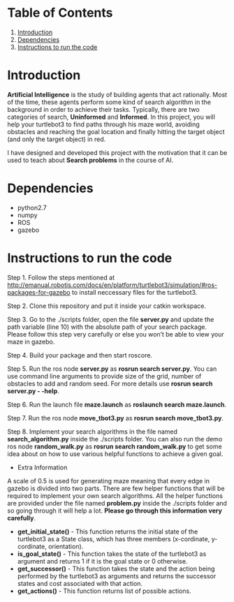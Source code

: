# Table of Contents
1. [Introduction](README.md#introduction)
1. [Dependencies](README.md#dependencies)
1. [Instructions to run the code](README.md#instructions-to-run-the-code)

# Introduction
<b>Artificial Intelligence</b> is the study of building agents that act rationally. Most of the time, these agents perform some kind of search algorithm in the background in order to achieve their tasks. Typically, there are two categories of search, <b>Uninformed</b> and <b>Informed</b>. In this project, you will help your turtlebot3 to find paths through his maze world, avoiding obstacles and reaching the goal location and finally hitting the target object (and only the target object) in red.</br>

I have designed and developed this project with the motivation that it can be used to teach about <b>Search problems</b> in the course of AI.

# Dependencies
* python2.7
* numpy
* ROS
* gazebo

# Instructions to run the code

Step 1. Follow the steps mentioned at http://emanual.robotis.com/docs/en/platform/turtlebot3/simulation/#ros-packages-for-gazebo to install neccessary files for the turtlebot3.

Step 2. Clone this repository and put it inside your catkin workspace.

Step 3. Go to the ./scripts folder, open the file <b>server.py</b> and update the path variable (line 10) with the absolute path of your search package. Please follow this step very carefully or else you won’t be able to view your maze in gazebo.

Step 4. Build your package and then start roscore.

Step 5. Run the ros node <b>server.py</b> as <b>rosrun search server.py</b>. You can use command line arguments to provide size of the grid, number of obstacles to add and random seed. For more details use <b>rosrun search server.py - -help</b>.

Step 6. Run the launch file <b>maze.launch</b> as <b>roslaunch search maze.launch</b>.

Step 7. Run the ros node <b>move_tbot3.py</b> as <b>rosrun search move_tbot3.py</b>.

Step 8. Implement your search algorithms in the file named <b>search_algorithm.py</b> inside the ./scripts folder. You can also run the demo ros node <b>random_walk.py</b> as <b>rosrun search random_walk.py</b> to get some idea about on how to use various helpful functions to achieve a given goal.

* Extra Information

A scale of 0.5 is used for generating maze meaning that every edge in gazebo is divided into two parts. There are few helper functions that will be required to implement your own search algorithms. All the helper functions are provided under the file named <b>problem.py</b> inside the ./scripts folder and so going through it will help a lot. <b>Please go through this information very carefully</b>. 

* <b>get_initial_state()</b> - This function returns the initial state of the turtlebot3 as a State class, which has three members (x-cordinate, y-cordinate, orientation).
* <b>is_goal_state()</b> - This function takes the state of the turtlebot3 as argument and returns 1 if it is the goal state or 0 otherwise.
* <b>get_successor()</b> - This function takes the state and the action being performed by the turtlebot3 as arguments and returns the successor states and cost associated with that action.
* <b>get_actions()</b> - This function returns list of possible actions. 